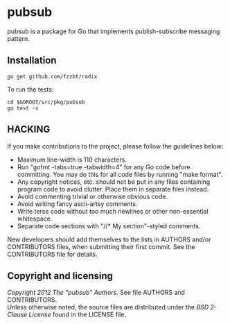 pubsub
=====

pubsub is a package for Go that implements publish-subscribe messaging pattern.

## Installation

    go get github.com/fzzbt/radix

To run the tests:

	cd $GOROOT/src/pkg/pubsub
	go test -v

## HACKING

If you make contributions to the project, please follow the guidelines below:

*  Maximum line-width is 110 characters.
*  Run "gofmt -tabs=true -tabwidth=4" for any Go code before committing. 
   You may do this for all code files by running "make format".
*  Any copyright notices, etc. should not be put in any files containing program code to avoid clutter. 
   Place them in separate files instead. 
*  Avoid commenting trivial or otherwise obvious code.
*  Avoid writing fancy ascii-artsy comments. 
*  Write terse code without too much newlines or other non-essential whitespace.
*  Separate code sections with "//* My section"-styled comments.

New developers should add themselves to the lists in AUTHORS and/or CONTRIBUTORS files,
when submitting their first commit. See the CONTRIBUTORS file for details.


## Copyright and licensing

*Copyright 2012 The "pubsub" Authors*. See file AUTHORS and CONTRIBUTORS.  
Unless otherwise noted, the source files are distributed under the
*BSD 2-Clause License* found in the LICENSE file.
